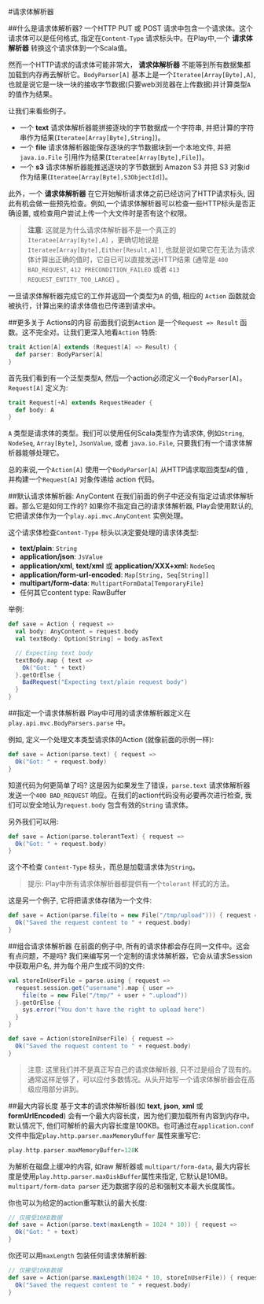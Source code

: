#请求体解析器

##什么是请求体解析器?
一个HTTP PUT 或 POST 请求中包含一个请求体。这个请求体可以是任何格式, 指定在`Content-Type` 请求标头中。在Play中,一个 **请求体解析器** 转换这个请求体到一个Scala值。

然而一个HTTP请求的请求体可能非常大， **请求体解析器** 不能等到所有数据集都加载到内存再去解析它。`BodyParser[A]` 基本上是一个`Iteratee[Array[Byte],A]`, 也就是说它是一块一块的接收字节数据(只要web浏览器在上传数据)并计算类型`A` 的值作为结果。

让我们来看些例子。

* 一个 **text** 请求体解析器能拼接逐块的字节数据成一个字符串, 并把计算的字符串作为结果(`Iteratee[Array[Byte],String]`)。
* 一个 **file** 请求体解析器能保存逐块的字节数据块到一个本地文件, 并把`java.io.File` 引用作为结果(`Iteratee[Array[Byte],File]`)。
* 一个 **s3** 请求体解析器能推送逐块的字节数据到 Amazon S3 并把 S3 对象id作为结果(`Iteratee[Array[Byte],S3ObjectId]`)。

此外，一个 **请求体解析器** 在它开始解析请求体之前已经访问了HTTP请求标头, 因此有机会做一些预先检查。例如,一个请求体解析器可以检查一些HTTP标头是否正确设置, 或检查用户尝试上传一个大文件时是否有这个权限。

> **注意**: 这就是为什么请求体解析器不是一个真正的`Iteratee[Array[Byte],A]` ，更确切地说是`Iteratee[Array[Byte],Either[Result,A]]`, 也就是说如果它在无法为请求体计算出正确的值时，它自已可以直接发送HTTP结果 (通常是 `400 BAD_REQUEST`, `412 PRECONDITION_FAILED` 或者 `413 REQUEST_ENTITY_TOO_LARGE`) 。

一旦请求体解析器完成它的工作并返回一个类型为`A` 的值, 相应的 `Action` 函数就会被执行，计算出来的请求体值也已传递到请求中。


##更多关于 Actions的内容
前面我们说到`Action` 是一个`Request => Result` 函数。这不完全对。让我们更深入地看`Action` 特质:

```scala
trait Action[A] extends (Request[A] => Result) {
  def parser: BodyParser[A]
}
```

首先我们看到有一个泛型类型`A`, 然后一个action必须定义一个`BodyParser[A]`。`Request[A]` 定义为:

```scala
trait Request[+A] extends RequestHeader {
  def body: A
}
```

`A` 类型是请求体的类型。我们可以使用任何Scala类型作为请求体, 例如`String`, `NodeSeq`, `Array[Byte]`, `JsonValue`, 或者 `java.io.File`, 只要我们有一个请求体解析器能够处理它。

总的来说,一个`Action[A]` 使用一个`BodyParser[A]` 从HTTP请求取回类型`A`的值 , 并构建一个`Request[A]` 对象传递给 action 代码。


##默认请求体解析器: AnyContent
在我们前面的例子中还没有指定过请求体解析器。那么它是如何工作的? 如果你不指定自己的请求体解析器, Play会使用默认的, 它把请求体作为一个`play.api.mvc.AnyContent` 实例处理。

这个请求体检查`Content-Type` 标头以决定要处理的请求体类型:

* **text/plain**: `String`
* **application/json**: `JsValue`
* **application/xml**, **text/xml** 或 **application/XXX+xml**: `NodeSeq`
* **application/form-url-encoded**: `Map[String, Seq[String]]`
* **multipart/form-data**: `MultipartFormData[TemporaryFile]`
* 任何其它content type: RawBuffer

举例:

```scala
def save = Action { request =>
  val body: AnyContent = request.body
  val textBody: Option[String] = body.asText

  // Expecting text body
  textBody.map { text =>
    Ok("Got: " + text)
  }.getOrElse {
    BadRequest("Expecting text/plain request body")
  }
}
```


##指定一个请求体解析器
Play中可用的请求体解析器定义在`play.api.mvc.BodyParsers.parse` 中。

例如, 定义一个处理文本类型请求体的Action (就像前面的示例一样):

```scala
def save = Action(parse.text) { request =>
  Ok("Got: " + request.body)
}
```

知道代码为何更简单了吗? 这是因为如果发生了错误，`parse.text` 请求体解析器发送一个`400 BAD_REQUEST` 响应。在我们的action代码没有必要再次进行检查, 我们可以安全地认为`request.body` 包含有效的`String` 请求体。

另外我们可以用:

```scala
def save = Action(parse.tolerantText) { request =>
  Ok("Got: " + request.body)
}
```

这个不检查 `Content-Type` 标头，而总是加载请求体为`String`。

> 提示: Play中所有请求体解析器都提供有一个`tolerant` 样式的方法。

这是另一个例子, 它将把请求体存储为一个文件:

```scala
def save = Action(parse.file(to = new File("/tmp/upload"))) { request =>
  Ok("Saved the request content to " + request.body)
}
```


##组合请求体解析器
在前面的例子中, 所有的请求体都会存在同一文件中。这会有点问题，不是吗? 我们来编写另一个定制的请求体解析器，它会从请求Session中获取用户名, 并为每个用户生成不同的文件:

```scala
val storeInUserFile = parse.using { request =>
  request.session.get("username").map { user =>
    file(to = new File("/tmp/" + user + ".upload"))
  }.getOrElse {
    sys.error("You don't have the right to upload here")
  }
}

def save = Action(storeInUserFile) { request =>
  Ok("Saved the request content to " + request.body)
}
```

> 注意: 这里我们并不是真正写自己的请求体解析器, 只不过是组合了现有的。通常这样足够了，可以应付多数情况。从头开始写一个请求体解析器会在高级应用部分讲到。


##最大内容长度
基于文本的请求体解析器(如 **text**, **json**, **xml** 或 **formUrlEncoded**) 会有一个最大内容长度，因为他们要加载所有内容到内存中。默认情况下, 他们可解析的最大内容长度是100KB。也可通过在`application.conf` 文件中指定`play.http.parser.maxMemoryBuffer` 属性来重写它:

```scala
play.http.parser.maxMemoryBuffer=128K
```

为解析在磁盘上缓冲的内容, 如raw 解析器或 `multipart/form-data`, 最大内容长度是使用`play.http.parser.maxDiskBuffer`属性来指定, 它默认是10MB。`multipart/form-data parser` 还为数据字段的总和强制文本最大长度属性。

你也可以为给定的action重写默认的最大长度:

```scala
// 仅接受10KB数据
def save = Action(parse.text(maxLength = 1024 * 10)) { request =>
  Ok("Got: " + text)
}
```

你还可以用`maxLength` 包装任何请求体解析器:

```scala
// 仅接受10KB数据
def save = Action(parse.maxLength(1024 * 10, storeInUserFile)) { request =>
  Ok("Saved the request content to " + request.body)
}
```